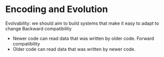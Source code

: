 # Encoding and Evolution

Evolvability: we should aim to build systems that make it easy to adapt to change
Backward compatibility
  - Newer code can read data that was written by older code.
Forward compatibility 
  - Older code can read data that was written by newer code.
